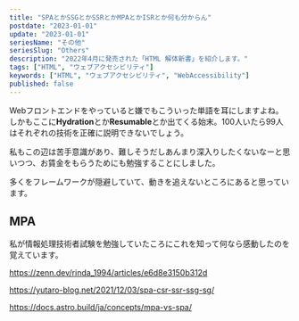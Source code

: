 ```yaml
---
title: "SPAとかSSGとかSSRとかMPAとかISRとか何も分からん"
postdate: "2023-01-01"
update: "2023-01-01"
seriesName: "その他"
seriesSlug: "Others"
description: "2022年4月に発売された「HTML 解体新書」を紹介します。"
tags: ["HTML", "ウェブアクセシビリティ"]
keywords: ["HTML", "ウェブアクセシビリティ", "WebAccessibility"]
published: false
---
```


Webフロントエンドをやっていると嫌でもこういった単語を耳にしますよね。しかもここに**Hydration**とか**Resumable**とか出てくる始末。100人いたら99人はそれぞれの技術を正確に説明できないでしょう。

私もこの辺は苦手意識があり、難しそうだしあんまり深入りしたくないなーと思いつつ、お賃金をもらうためにも勉強することにしました。

多くをフレームワークが隠避していて、動きを追えないところにあると思っています。

## MPA

私が情報処理技術者試験を勉強していたころにこれを知って何なら感動したのを覚えています。


https://zenn.dev/rinda_1994/articles/e6d8e3150b312d

https://yutaro-blog.net/2021/12/03/spa-csr-ssr-ssg-sg/

https://docs.astro.build/ja/concepts/mpa-vs-spa/
